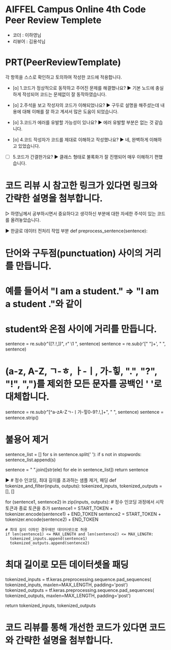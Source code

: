# AIFFEL Campus Online 4th Code Peer Review Templete
- 코더 : 이하영님
- 리뷰어 : 김용석님

# PRT(PeerReviewTemplate)
각 항목을 스스로 확인하고 토의하여 작성한 코드에 적용합니다.
- [o] 1.코드가 정상적으로 동작하고 주어진 문제를 해결했나요?
  ▶ 기본 노드에 충실하게 작성되어 코드는 문제없이 잘 동작하였습니다. 

- [o] 2.주석을 보고 작성자의 코드가 이해되었나요?
    ▶ 구두로 설명을 해주셨는데 내용에 대해 이해를 잘 하고 계셔서 많은 도움이 되었습니다. 

- [o] 3.코드가 에러를 유발할 가능성이 있나요?
    ▶ 에러 유발할 부분은 없는 것 같습니다. 

- [o] 4.코드 작성자가 코드를 제대로 이해하고 작성했나요?
    ▶ 네, 완벽하게 이해하고 있었습니다.

- [ ] 5.코드가 간결한가요?
    ▶ 클래스 형태로 불록화가 잘 진행되어 매우 이해하기 편했습니다. 


# 코드 리뷰 시 참고한 링크가 있다면 링크와 간략한 설명을 첨부합니다.
▷ 하영님께서 공부하시면서 중요하다고 생각하신 부분에 대한 자세한 주석이 있는 코드를 올려놓았습니다. 

▶ 한글로 데이터 전처리 작업 부분
  def preprocess_sentence(sentence):
  # 단어와 구두점(punctuation) 사이의 거리를 만듭니다.
  # 예를 들어서 "I am a student." => "I am a student ."와 같이
  # student와 온점 사이에 거리를 만듭니다.
  sentence = re.sub(r"([?.!,])", r" \1 ", sentence)
  sentence = re.sub(r'[" "]+', " ", sentence)

  # (a-z, A-Z, ㄱ-ㅎ, ㅏ-ㅣ, 가-힣, ".", "?", "!", ",")를 제외한 모든 문자를 공백인 ' '로 대체합니다.
  sentence = re.sub(r"[^a-zA-Zㄱ-ㅣ가-힣0-9?.!,]+", " ", sentence)
  sentence = sentence.strip()

# 불용어 제거
  sentence_list = []
  for s in sentence.split(' '):
    if s not in stopwords:
      sentence_list.append(s)

  sentence = " ".join([str(ele) for ele in sentence_list])
  return sentence

▶ # 정수 인코딩, 최대 길이를 초과하는 샘플 제거, 패딩
 def tokenize_and_filter(inputs, outputs):
  tokenized_inputs, tokenized_outputs = [], []
  
  for (sentence1, sentence2) in zip(inputs, outputs):
    # 정수 인코딩 과정에서 시작 토큰과 종료 토큰을 추가
    sentence1 = START_TOKEN + tokenizer.encode(sentence1) + END_TOKEN
    sentence2 = START_TOKEN + tokenizer.encode(sentence2) + END_TOKEN

    # 최대 길이 이하인 경우에만 데이터셋으로 허용
    if len(sentence1) <= MAX_LENGTH and len(sentence2) <= MAX_LENGTH:
      tokenized_inputs.append(sentence1)
      tokenized_outputs.append(sentence2)
  
  # 최대 길이로 모든 데이터셋을 패딩
  tokenized_inputs = tf.keras.preprocessing.sequence.pad_sequences(
      tokenized_inputs, maxlen=MAX_LENGTH, padding='post')
  tokenized_outputs = tf.keras.preprocessing.sequence.pad_sequences(
      tokenized_outputs, maxlen=MAX_LENGTH, padding='post')
  
  return tokenized_inputs, tokenized_outputs


# 코드 리뷰를 통해 개선한 코드가 있다면 코드와 간략한 설명을 첨부합니다.
